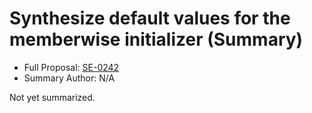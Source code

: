 # Synthesize default values for the memberwise initializer (Summary)

* Full Proposal: [SE-0242](https://github.com/apple/swift-evolution/blob/main/proposals/0242-default-values-memberwise.md)
* Summary Author: N/A

Not yet summarized.
